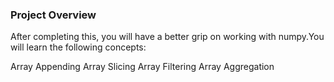### Project Overview

 After completing this, you will have a better grip on working with numpy.You will learn the following concepts:

Array Appending
Array Slicing
Array Filtering
Array Aggregation


